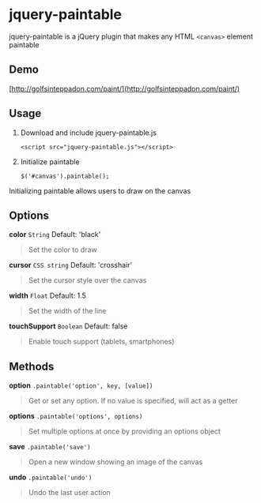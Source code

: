 jquery-paintable
=========
jquery-paintable is a jQuery plugin that makes any HTML `<canvas>` element paintable

Demo
----
[http://golfsinteppadon.com/paint/](http://golfsinteppadon.com/paint/)

Usage
-----

1. Download and include jquery-paintable.js

    `<script src="jquery-paintable.js"></script>`

2. Initialize paintable

    `$('#canvas').paintable();`

Initializing paintable allows users to draw on the canvas

Options
-------

**color** `String` Default: 'black'

> Set the color to draw

**cursor** `CSS string` Default: 'crosshair'

> Set the cursor style over the canvas

**width** `Float` Default: 1.5

> Set the width of the line

**touchSupport** `Boolean` Default: false

> Enable touch support (tablets, smartphones)

Methods
-------

**option** `.paintable('option', key, [value])`

> Get or set any option. If no value is specified, will act as a getter

**options** `.paintable('options', options)`

> Set multiple options at once by providing an options object

**save** `.paintable('save')`

> Open a new window showing an image of the canvas

**undo** `.paintable('undo')`

> Undo the last user action